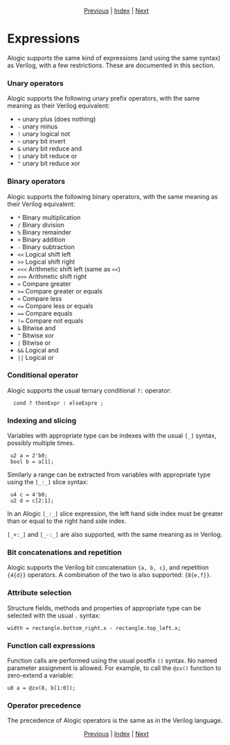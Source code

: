 <p align="center">
<a href="control.md">Previous</a> |
<a href="index.md">Index</a> |
<a href="networks.md">Next</a>
</p>

# Expressions

Alogic supports the same kind of expressions (and using the same syntax) as
Verilog, with a few restrictions. These are documented in this section.

### Unary operators

Alogic supports the following unary prefix operators, with the same meaning as
their Verilog equivalent:

- `+` unary plus (does nothing)
- `-` unary minus
- `!` unary logical not
- `~` unary bit invert
- `&` unary bit reduce and
- `|` unary bit reduce or
- `^` unary bit reduce xor

### Binary operators

Alogic supports the following binary operators, with the same meaning as
their Verilog equivalent:

- `*` Binary multiplication
- `/` Binary division
- `%` Binary remainder
- `+` Binary addition
- `-` Binary subtraction
- `<<` Logical shift left
- `>>` Logical shift right
- `<<<` Arithmetic shift left (same as `<<`)
- `>>>` Arithmetic shift right
- `>` Compare greater
- `>=` Compare greater or equals
- `<` Compare less
- `<=` Compare less or equals
- `==` Compare equals
- `!=` Compare not equals
- `&` Bitwise and
- `^` Bitwise xor
- `|` Bitwise or
- `&&` Logical and
- `||` Logical or

### Conditional operator

Alogic supports the usual ternary conditional `?:` operator:

```
  cond ? thenExpr : elseExpre ;
```

### Indexing and slicing

Variables with appropriate type can be indexes with the usual `[_]` syntax,
possibly multiple times.

```
 u2 a = 2'b0;
 bool b = a[1];
```

Similarly a range can be extracted from variables with appropriate type using
the `[_:_]` slice syntax:

```
 u4 c = 4'b0;
 u2 d = c[2:1];
```

In an Alogic `[_:_]` slice expression, the left hand side index must be greater
than or equal to the right hand side index.

`[_+:_]` and `[_-:_]` are also supported, with the same meaning as in Verilog.

### Bit concatenations and repetition

Alogic supports the Verilog bit concatenation `{a, b, c}`, and repetition
`{4{d}}` operators. A combination of the two is also supported: `{8{e,f}}`.

### Attribute selection

Structure fields, methods and properties of appropriate type can be selected
with the usual `.` syntax:

```
width = rectangle.bottom_right.x - rectangle.top_left.x;
```

### Function call expressions

Function calls are performed using the usual postfix `()` syntax. No named
parameter assignment is allowed. For example, to call the `@zx()` function to
zero-extend a variable:

```
u8 a = @zx(8, b[1:0]);
```

### Operator precedence

The precedence of Alogic operators is the same as in the Verilog language.

<p align="center">
<a href="control.md">Previous</a> |
<a href="index.md">Index</a> |
<a href="networks.md">Next</a>
</p>
